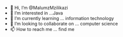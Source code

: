 - 👋 Hi, I’m @MalumzMzilikazi
- 👀 I’m interested in ...Java
- 🌱 I’m currently learning ... information technology
- 💞️ I’m looking to collaborate on ... computer science
- 📫 How to reach me ... find me

<!---
MalumzMzilikazi/MalumzMzilikazi is a ✨ special ✨ repository because its `README.md` (this file) appears on your GitHub profile.
You can click the Preview link to take a look at your changes.
--->

